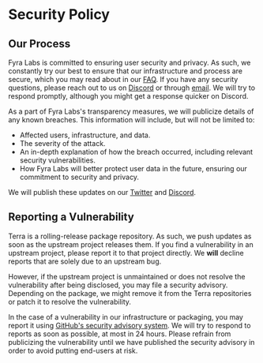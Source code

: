# Security Policy

## Our Process

Fyra Labs is committed to ensuring user security and privacy.
As such, we constantly try our best to ensure that our infrastructure and process are secure, which you may read about in our [FAQ](https://github.com/terrapkg/packages/wiki/FAQ#technical-details).
If you have any security questions, please reach out to us on [Discord](https://discord.gg/5fdPuxTg5Q) or through [email](mailto:security@fyralabs.com).
We will try to respond promptly, although you might get a response quicker on Discord.

As a part of Fyra Labs's transparency measures, we will publicize details of any known breaches. This information will include, but will not be limited to:
* Affected users, infrastructure, and data.
* The severity of the attack.
* An in-depth explanation of how the breach occurred, including relevant security vulnerabilities.
* How Fyra Labs will better protect user data in the future, ensuring our commitment to security and privacy.

We will publish these updates on our [Twitter](https://twitter.com/TeamFyraLabs) and [Discord](https://discord.gg/5fdPuxTg5Q).

## Reporting a Vulnerability

Terra is a rolling-release package repository. As such, we push updates as soon as the upstream project releases them.
If you find a vulnerability in an upstream project, please report it to that project directly. We **will** decline reports that are solely due to an upstream bug. 

However, if the upstream project is unmaintained or does not resolve the vulnerability after being disclosed, you may file a security advisory.
Depending on the package, we might remove it from the Terra repositories or patch it to resolve the vulnerability.

In the case of a vulnerability in our infrastructure or packaging, you may report it using [GitHub's security advisory system](https://github.com/terrapkg/packages/security/advisories).
We will try to respond to reports as soon as possible, at most in 24 hours. Please refrain from publicizing the vulnerability until we have published the security advisory in order to avoid putting end-users at risk.
